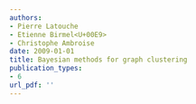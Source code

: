 ```yaml
---
authors: 
- Pierre Latouche
- Etienne Birmel<U+00E9>
- Christophe Ambroise
date: 2009-01-01
title: Bayesian methods for graph clustering
publication_types:
- 6
url_pdf: ''
---
```

